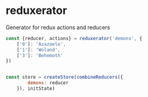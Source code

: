 # reduxerator
Generator for redux actions and reducers

```javascript 
const {reducer, actions} = reduxerator('demons', {
    ['0']: 'Azazaelo',
    ['1']: 'Woland',
    ['3']: 'Behemoth'
})


const store = createStore(combineReducers({
		demons: reducer
	}), initState)
```


